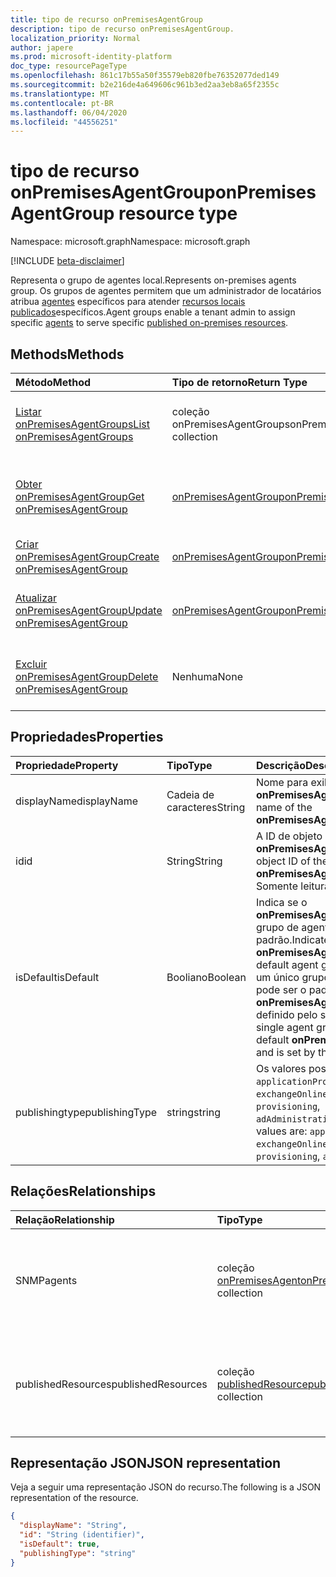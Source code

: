 ```yaml
---
title: tipo de recurso onPremisesAgentGroup
description: tipo de recurso onPremisesAgentGroup.
localization_priority: Normal
author: japere
ms.prod: microsoft-identity-platform
doc_type: resourcePageType
ms.openlocfilehash: 861c17b55a50f35579eb820fbe76352077ded149
ms.sourcegitcommit: b2e216de4a649606c961b3ed2aa3eb8a65f2355c
ms.translationtype: MT
ms.contentlocale: pt-BR
ms.lasthandoff: 06/04/2020
ms.locfileid: "44556251"
---
```

# <a name="onpremisesagentgroup-resource-type"></a><span data-ttu-id="1dbb3-103">tipo de recurso onPremisesAgentGroup</span><span class="sxs-lookup"><span data-stu-id="1dbb3-103">onPremisesAgentGroup resource type</span></span>

<span data-ttu-id="1dbb3-104">Namespace: microsoft.graph</span><span class="sxs-lookup"><span data-stu-id="1dbb3-104">Namespace: microsoft.graph</span></span>

[!INCLUDE [beta-disclaimer](../../includes/beta-disclaimer.md)]

<span data-ttu-id="1dbb3-105">Representa o grupo de agentes local.</span><span class="sxs-lookup"><span data-stu-id="1dbb3-105">Represents on-premises agents group.</span></span> <span data-ttu-id="1dbb3-106">Os grupos de agentes permitem que um administrador de locatários atribua [agentes](onpremisesagent.md) específicos para atender [recursos locais publicados](publishedresource.md)específicos.</span><span class="sxs-lookup"><span data-stu-id="1dbb3-106">Agent groups enable a tenant admin to assign specific [agents](onpremisesagent.md) to serve specific [published on-premises resources](publishedresource.md).</span></span>

## <a name="methods"></a><span data-ttu-id="1dbb3-107">Methods</span><span class="sxs-lookup"><span data-stu-id="1dbb3-107">Methods</span></span>

| <span data-ttu-id="1dbb3-108">Método</span><span class="sxs-lookup"><span data-stu-id="1dbb3-108">Method</span></span>       | <span data-ttu-id="1dbb3-109">Tipo de retorno</span><span class="sxs-lookup"><span data-stu-id="1dbb3-109">Return Type</span></span> | <span data-ttu-id="1dbb3-110">Descrição</span><span class="sxs-lookup"><span data-stu-id="1dbb3-110">Description</span></span> |
|:-------------|:------------|:------------|
| [<span data-ttu-id="1dbb3-111">Listar onPremisesAgentGroups</span><span class="sxs-lookup"><span data-stu-id="1dbb3-111">List onPremisesAgentGroups</span></span>](../api/onpremisesagentgroup-list.md) | <span data-ttu-id="1dbb3-112">coleção onPremisesAgentGroups</span><span class="sxs-lookup"><span data-stu-id="1dbb3-112">onPremisesAgentGroups collection</span></span> | <span data-ttu-id="1dbb3-113">Obtenha uma coleção de objetos **onPremisesAgentGroup** .</span><span class="sxs-lookup"><span data-stu-id="1dbb3-113">Get an **onPremisesAgentGroup** objects collection.</span></span> |
| [<span data-ttu-id="1dbb3-114">Obter onPremisesAgentGroup</span><span class="sxs-lookup"><span data-stu-id="1dbb3-114">Get onPremisesAgentGroup</span></span>](../api/onpremisesagentgroup-get.md) | [<span data-ttu-id="1dbb3-115">onPremisesAgentGroup</span><span class="sxs-lookup"><span data-stu-id="1dbb3-115">onPremisesAgentGroup</span></span>](onpremisesagentgroup.md) | <span data-ttu-id="1dbb3-116">Leia as propriedades e os relacionamentos de um objeto **onPremisesAgentGroup** .</span><span class="sxs-lookup"><span data-stu-id="1dbb3-116">Read the properties and relationships of an **onPremisesAgentGroup** object.</span></span> |
| [<span data-ttu-id="1dbb3-117">Criar onPremisesAgentGroup</span><span class="sxs-lookup"><span data-stu-id="1dbb3-117">Create onPremisesAgentGroup</span></span>](../api/onpremisesagentgroup-post.md)  | [<span data-ttu-id="1dbb3-118">onPremisesAgentGroup</span><span class="sxs-lookup"><span data-stu-id="1dbb3-118">onPremisesAgentGroup</span></span>](onpremisesagentgroup.md) | <span data-ttu-id="1dbb3-119">Criar um novo **onPremisesAgentGroup**.</span><span class="sxs-lookup"><span data-stu-id="1dbb3-119">Create a new **onPremisesAgentGroup**.</span></span> |
| [<span data-ttu-id="1dbb3-120">Atualizar onPremisesAgentGroup</span><span class="sxs-lookup"><span data-stu-id="1dbb3-120">Update onPremisesAgentGroup</span></span>](../api/onpremisesagentgroup-update.md) | [<span data-ttu-id="1dbb3-121">onPremisesAgentGroup</span><span class="sxs-lookup"><span data-stu-id="1dbb3-121">onPremisesAgentGroup</span></span>](onpremisesagentgroup.md) | <span data-ttu-id="1dbb3-122">Atualize um objeto **onPremisesAgentGroup** .</span><span class="sxs-lookup"><span data-stu-id="1dbb3-122">Update an **onPremisesAgentGroup** object.</span></span> |
| [<span data-ttu-id="1dbb3-123">Excluir onPremisesAgentGroup</span><span class="sxs-lookup"><span data-stu-id="1dbb3-123">Delete  onPremisesAgentGroup</span></span>](../api/onpremisesagentgroup-delete.md) | <span data-ttu-id="1dbb3-124">Nenhuma</span><span class="sxs-lookup"><span data-stu-id="1dbb3-124">None</span></span> | <span data-ttu-id="1dbb3-125">Excluir um objeto **onPremisesAgentGroup** .</span><span class="sxs-lookup"><span data-stu-id="1dbb3-125">Delete an **onPremisesAgentGroup** object.</span></span> |

## <a name="properties"></a><span data-ttu-id="1dbb3-126">Propriedades</span><span class="sxs-lookup"><span data-stu-id="1dbb3-126">Properties</span></span>

| <span data-ttu-id="1dbb3-127">Propriedade</span><span class="sxs-lookup"><span data-stu-id="1dbb3-127">Property</span></span>     | <span data-ttu-id="1dbb3-128">Tipo</span><span class="sxs-lookup"><span data-stu-id="1dbb3-128">Type</span></span>        | <span data-ttu-id="1dbb3-129">Descrição</span><span class="sxs-lookup"><span data-stu-id="1dbb3-129">Description</span></span> |
|:-------------|:------------|:------------|
|<span data-ttu-id="1dbb3-130">displayName</span><span class="sxs-lookup"><span data-stu-id="1dbb3-130">displayName</span></span>|<span data-ttu-id="1dbb3-131">Cadeia de caracteres</span><span class="sxs-lookup"><span data-stu-id="1dbb3-131">String</span></span>|<span data-ttu-id="1dbb3-132">Nome para exibição do **onPremisesAgentGroup**.</span><span class="sxs-lookup"><span data-stu-id="1dbb3-132">Display name of the **onPremisesAgentGroup**.</span></span>|
|<span data-ttu-id="1dbb3-133">id</span><span class="sxs-lookup"><span data-stu-id="1dbb3-133">id</span></span>|<span data-ttu-id="1dbb3-134">String</span><span class="sxs-lookup"><span data-stu-id="1dbb3-134">String</span></span>| <span data-ttu-id="1dbb3-135">A ID de objeto do **onPremisesAgentGroup**.</span><span class="sxs-lookup"><span data-stu-id="1dbb3-135">The object ID of the **onPremisesAgentGroup**.</span></span> <span data-ttu-id="1dbb3-136">Somente leitura.</span><span class="sxs-lookup"><span data-stu-id="1dbb3-136">Read-only.</span></span>|
|<span data-ttu-id="1dbb3-137">isDefault</span><span class="sxs-lookup"><span data-stu-id="1dbb3-137">isDefault</span></span>|<span data-ttu-id="1dbb3-138">Booliano</span><span class="sxs-lookup"><span data-stu-id="1dbb3-138">Boolean</span></span>|<span data-ttu-id="1dbb3-139">Indica se o **onPremisesAgentGroup** é o grupo de agente padrão.</span><span class="sxs-lookup"><span data-stu-id="1dbb3-139">Indicates if the **onPremisesAgentGroup** is the default agent group.</span></span> <span data-ttu-id="1dbb3-140">Somente um único grupo de agentes pode ser o padrão **onPremisesAgentGroup** e é definido pelo sistema.</span><span class="sxs-lookup"><span data-stu-id="1dbb3-140">Only a single agent group can be the default **onPremisesAgentGroup** and is set by the system.</span></span>|
|<span data-ttu-id="1dbb3-141">publishingtype</span><span class="sxs-lookup"><span data-stu-id="1dbb3-141">publishingType</span></span>|<span data-ttu-id="1dbb3-142">string</span><span class="sxs-lookup"><span data-stu-id="1dbb3-142">string</span></span>| <span data-ttu-id="1dbb3-143">Os valores possíveis são: `applicationProxy`, `exchangeOnline`, `authentication`, `provisioning`, `adAdministration`.</span><span class="sxs-lookup"><span data-stu-id="1dbb3-143">Possible values are: `applicationProxy`, `exchangeOnline`, `authentication`, `provisioning`, `adAdministration`.</span></span>|

## <a name="relationships"></a><span data-ttu-id="1dbb3-144">Relações</span><span class="sxs-lookup"><span data-stu-id="1dbb3-144">Relationships</span></span>

| <span data-ttu-id="1dbb3-145">Relação</span><span class="sxs-lookup"><span data-stu-id="1dbb3-145">Relationship</span></span> | <span data-ttu-id="1dbb3-146">Tipo</span><span class="sxs-lookup"><span data-stu-id="1dbb3-146">Type</span></span>        | <span data-ttu-id="1dbb3-147">Descrição</span><span class="sxs-lookup"><span data-stu-id="1dbb3-147">Description</span></span> |
|:-------------|:------------|:------------|
|<span data-ttu-id="1dbb3-148">SNMP</span><span class="sxs-lookup"><span data-stu-id="1dbb3-148">agents</span></span>|<span data-ttu-id="1dbb3-149">coleção [onPremisesAgent](onpremisesagent.md)</span><span class="sxs-lookup"><span data-stu-id="1dbb3-149">[onPremisesAgent](onpremisesagent.md) collection</span></span>| <span data-ttu-id="1dbb3-150">Lista de **onPremisesAgent** que são atribuídas a um **onPremisesAgentGroup**.</span><span class="sxs-lookup"><span data-stu-id="1dbb3-150">List of **onPremisesAgent** that are assigned to an **onPremisesAgentGroup**.</span></span> <span data-ttu-id="1dbb3-151">Somente leitura.</span><span class="sxs-lookup"><span data-stu-id="1dbb3-151">Read-only.</span></span> <span data-ttu-id="1dbb3-152">Anulável.</span><span class="sxs-lookup"><span data-stu-id="1dbb3-152">Nullable.</span></span>|
|<span data-ttu-id="1dbb3-153">publishedResources</span><span class="sxs-lookup"><span data-stu-id="1dbb3-153">publishedResources</span></span>|<span data-ttu-id="1dbb3-154">coleção [publishedResource](publishedresource.md)</span><span class="sxs-lookup"><span data-stu-id="1dbb3-154">[publishedResource](publishedresource.md) collection</span></span>| <span data-ttu-id="1dbb3-155">Lista de **publishedResource** que são atribuídas a um **onPremisesAgentGroup**.</span><span class="sxs-lookup"><span data-stu-id="1dbb3-155">List of **publishedResource** that are assigned to an **onPremisesAgentGroup**.</span></span> <span data-ttu-id="1dbb3-156">Somente leitura.</span><span class="sxs-lookup"><span data-stu-id="1dbb3-156">Read-only.</span></span> <span data-ttu-id="1dbb3-157">Anulável.</span><span class="sxs-lookup"><span data-stu-id="1dbb3-157">Nullable.</span></span>|

## <a name="json-representation"></a><span data-ttu-id="1dbb3-158">Representação JSON</span><span class="sxs-lookup"><span data-stu-id="1dbb3-158">JSON representation</span></span>

<span data-ttu-id="1dbb3-159">Veja a seguir uma representação JSON do recurso.</span><span class="sxs-lookup"><span data-stu-id="1dbb3-159">The following is a JSON representation of the resource.</span></span>

<!-- {
  "blockType": "resource",
  "optionalProperties": [

  ],
  "@odata.type": "microsoft.graph.onPremisesAgentGroup",
  "baseType": "",
  "keyProperty": "id"
}-->

```json
{
  "displayName": "String",
  "id": "String (identifier)",
  "isDefault": true,
  "publishingType": "string"
}
```

<!-- uuid: 16cd6b66-4b1a-43a1-adaf-3a886856ed98
2019-02-04 14:57:30 UTC -->
<!-- {
  "type": "#page.annotation",
  "description": "onPremisesAgentGroup resource",
  "keywords": "",
  "section": "documentation",
  "tocPath": ""
}-->
